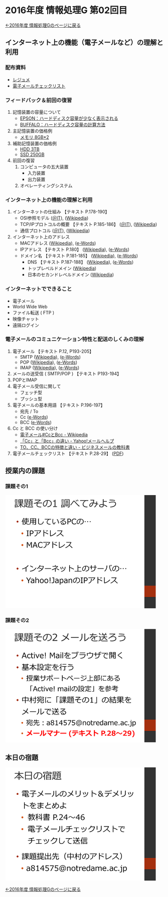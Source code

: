 #  2016年度 情報処理G 第02回目

[←2016年度 情報処理Gのページに戻る](#!lecture/2016infoG.md)

## インターネット上の機能（電子メールなど）の理解と利用

### 配布資料

- [レジュメ](02/02resume.pdf)
- [電子メールチェックリスト](http://www.tomo.gr.jp/internet/pdf/sheet_2_1.pdf)

### フィードバック＆前回の復習

1. 記憶装置の容量について
	- [EPSON：ハードディスク容量が少なく表示される](http://faq.epsondirect.co.jp/faq/edc/app/servlet/relatedqa?QID=011043)
	- [BUFFALO：ハードディスク容量の計算方法](http://faq.buffalo.jp/app/answers/detail/a_id/1087)
2. 主記憶装置の価格例
	- [メモリ 8GB*2](https://www.amazon.co.jp/dp/B009URHXMW)
3. 補助記憶装置の価格例
	- [HDD 3TB](https://www.amazon.co.jp/dp/B015FGGWKU)
	- [SSD 250GB](https://www.amazon.co.jp/dp/B00S1V3FZC)
4. 前回の復習
	1. コンピュータの五大装置
		- 入力装置
		- 出力装置
	2. オペレーティングシステム

### インターネット上の機能の理解と利用

1. インターネットの仕組み 【テキスト P.178-190】
	- OSI参照モデル ([＠IT](http://www.atmarkit.co.jp/ait/articles/0007/19/news001.html)), ([Wikipedia](https://ja.wikipedia.org/wiki/OSI%E5%8F%82%E7%85%A7%E3%83%A2%E3%83%87%E3%83%AB))
	- TCP/IPプロトコルの概要 【テキスト P.185-186】 ([＠IT](http://www.atmarkit.co.jp/ait/articles/0008/10/news002.html)), ([Wikipedia](https://ja.wikipedia.org/wiki/TCP/IP%E3%83%A2%E3%83%87%E3%83%AB))
	- 通信プロトコル ([＠IT](http://www.atmarkit.co.jp/ait/articles/0005/22/news007.html)), ([Wikipedia](https://ja.wikipedia.org/wiki/%E9%80%9A%E4%BF%A1%E3%83%97%E3%83%AD%E3%83%88%E3%82%B3%E3%83%AB))
2. インターネット上のアドレス
	- MACアドレス ([Wikipedia](https://ja.wikipedia.org/wiki/MAC%E3%82%A2%E3%83%89%E3%83%AC%E3%82%B9)), ([e-Words](http://e-words.jp/w/MAC%E3%82%A2%E3%83%89%E3%83%AC%E3%82%B9.html))
	- IPアドレス 【テキスト P.180】 ([Wikipedia](https://ja.wikipedia.org/wiki/IP%E3%82%A2%E3%83%89%E3%83%AC%E3%82%B9)), ([e-Words](http://e-words.jp/w/IP%E3%82%A2%E3%83%89%E3%83%AC%E3%82%B9.html))
	- ドメイン名 【テキスト P.181-185】 ([Wikipedia](https://ja.wikipedia.org/wiki/%E3%83%89%E3%83%A1%E3%82%A4%E3%83%B3%E5%90%8D)), ([e-Words](http://e-words.jp/w/%E3%83%89%E3%83%A1%E3%82%A4%E3%83%B3.html))
		- DNS 【テキスト P.187-188】 ([Wikipedia](https://ja.wikipedia.org/wiki/DNS)), ([e-Words](http://e-words.jp/w/DNS.html))
		- トップレベルドメイン ([Wikipedia](https://ja.wikipedia.org/wiki/%E5%9B%BD%E5%88%A5%E3%82%B3%E3%83%BC%E3%83%89%E3%83%88%E3%83%83%E3%83%97%E3%83%AC%E3%83%99%E3%83%AB%E3%83%89%E3%83%A1%E3%82%A4%E3%83%B3))
		- 日本のセカンドレベルドメイン ([Wikipedia](https://ja.wikipedia.org/wiki/.jp))

### インターネットでできること

- 電子メール
- World Wide Web
- ファイル転送 ( FTP )
- 映像チャット
- 遠隔ログイン

### 電子メールのコミュニケーション特性と配送のしくみの理解

1. 電子メール 【テキスト P.12, P193-205】
	- SMTP ([Wikipedia](https://ja.wikipedia.org/wiki/SMTP)), ([e-Words](http://e-words.jp/w/SMTP.html))
	- POP ([Wikipedia](https://ja.wikipedia.org/wiki/Post_Office_Protocol)), ([e-Words](http://e-words.jp/w/POP.html))
	- IMAP ([Wikipedia](https://ja.wikipedia.org/wiki/Internet_Message_Access_Protocol)), ([e-Words](http://e-words.jp/w/IMAP.html))
2. メールの送受信 ( SMTP/POP ) 【テキスト P193-194】
3. POPとIMAP
4. 電子メール受信に関して
	- フェッチ型
	- プッシュ型
5. 電子メールの基本用語 【テキスト P.196-197】
	- 宛先 / To
	- Cc ([e-Words](http://e-words.jp/w/CC-1.html))
	- BCC ([e-Words](http://e-words.jp/w/BCC.html))
6. Cc と BCC の使い分け
	- [電子メール#CcとBcc - Wikipedia](https://ja.wikipedia.org/wiki/電子メール#Cc.E3.81.A8Bcc)
	- [「Cc」と「Bcc」の違い - Yahoo!メールヘルプ](http://www.yahoo-help.jp/app/answers/detail/a_id/80491/p/622)
	- [TO、CC、BCCの特徴と違い - ビジネスメールの教科書](http://business-mail.jp/technique/to-cc-bcc)
7. 電子メールチェックリスト 【テキスト P.28-29】 ([PDF](
http://www.tomo.gr.jp/internet/pdf/sheet_2_1.pdf))

## 授業内の課題

### 課題その1

![](02/kadai01.png)

### 課題その2

![](02/kadai02.png)

## 本日の宿題

![](02/kadai03.png)

[←2016年度 情報処理Gのページに戻る](#!lecture/2016infoG.md)